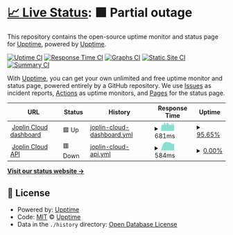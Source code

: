 # [📈 Live Status](https://keywordnew.github.io/uptime-for-joplin/): <!--live status--> **🟧 Partial outage**

This repository contains the open-source uptime monitor and status page for [Upptime](https://upptime.js.org), powered by [Upptime](https://github.com/upptime/upptime).

[![Uptime CI](https://github.com/keywordnew/uptime-for-joplin/workflows/Uptime%20CI/badge.svg)](https://github.com/keywordnew/uptime-for-joplin/actions?query=workflow%3A%22Uptime+CI%22)
[![Response Time CI](https://github.com/keywordnew/uptime-for-joplin/workflows/Response%20Time%20CI/badge.svg)](https://github.com/keywordnew/uptime-for-joplin/actions?query=workflow%3A%22Response+Time+CI%22)
[![Graphs CI](https://github.com/keywordnew/uptime-for-joplin/workflows/Graphs%20CI/badge.svg)](https://github.com/keywordnew/uptime-for-joplin/actions?query=workflow%3A%22Graphs+CI%22)
[![Static Site CI](https://github.com/keywordnew/uptime-for-joplin/workflows/Static%20Site%20CI/badge.svg)](https://github.com/keywordnew/uptime-for-joplin/actions?query=workflow%3A%22Static+Site+CI%22)
[![Summary CI](https://github.com/keywordnew/uptime-for-joplin/workflows/Summary%20CI/badge.svg)](https://github.com/keywordnew/uptime-for-joplin/actions?query=workflow%3A%22Summary+CI%22)

With [Upptime](https://upptime.js.org), you can get your own unlimited and free uptime monitor and status page, powered entirely by a GitHub repository. We use [Issues](https://github.com/upptime/upptime/issues) as incident reports, [Actions](https://github.com/keywordnew/uptime-for-joplin/actions) as uptime monitors, and [Pages](https://demo.upptime.js.org) for the status page.

<!--start: status pages-->
<!-- This summary is generated by Upptime (https://github.com/upptime/upptime) -->
<!-- Do not edit this manually, your changes will be overwritten -->
<!-- prettier-ignore -->
| URL | Status | History | Response Time | Uptime |
| --- | ------ | ------- | ------------- | ------ |
| <img alt="" src="https://icons.duckduckgo.com/ip3/joplincloud.com.ico" height="13"> [Joplin Cloud dashboard](https://joplincloud.com) | 🟩 Up | [joplin-cloud-dashboard.yml](https://github.com/keywordnew/uptime-for-joplin/commits/HEAD/history/joplin-cloud-dashboard.yml) | <details><summary><img alt="Response time graph" src="./graphs/joplin-cloud-dashboard/response-time-week.png" height="20"> 681ms</summary><br><a href="https://keywordnew.github.io/uptime-for-joplin/history/joplin-cloud-dashboard"><img alt="Response time 720" src="https://img.shields.io/endpoint?url=https%3A%2F%2Fraw.githubusercontent.com%2Fkeywordnew%2Fuptime-for-joplin%2FHEAD%2Fapi%2Fjoplin-cloud-dashboard%2Fresponse-time.json"></a><br><a href="https://keywordnew.github.io/uptime-for-joplin/history/joplin-cloud-dashboard"><img alt="24-hour response time 624" src="https://img.shields.io/endpoint?url=https%3A%2F%2Fraw.githubusercontent.com%2Fkeywordnew%2Fuptime-for-joplin%2FHEAD%2Fapi%2Fjoplin-cloud-dashboard%2Fresponse-time-day.json"></a><br><a href="https://keywordnew.github.io/uptime-for-joplin/history/joplin-cloud-dashboard"><img alt="7-day response time 681" src="https://img.shields.io/endpoint?url=https%3A%2F%2Fraw.githubusercontent.com%2Fkeywordnew%2Fuptime-for-joplin%2FHEAD%2Fapi%2Fjoplin-cloud-dashboard%2Fresponse-time-week.json"></a><br><a href="https://keywordnew.github.io/uptime-for-joplin/history/joplin-cloud-dashboard"><img alt="30-day response time 709" src="https://img.shields.io/endpoint?url=https%3A%2F%2Fraw.githubusercontent.com%2Fkeywordnew%2Fuptime-for-joplin%2FHEAD%2Fapi%2Fjoplin-cloud-dashboard%2Fresponse-time-month.json"></a><br><a href="https://keywordnew.github.io/uptime-for-joplin/history/joplin-cloud-dashboard"><img alt="1-year response time 727" src="https://img.shields.io/endpoint?url=https%3A%2F%2Fraw.githubusercontent.com%2Fkeywordnew%2Fuptime-for-joplin%2FHEAD%2Fapi%2Fjoplin-cloud-dashboard%2Fresponse-time-year.json"></a></details> | <details><summary><a href="https://keywordnew.github.io/uptime-for-joplin/history/joplin-cloud-dashboard">95.65%</a></summary><a href="https://keywordnew.github.io/uptime-for-joplin/history/joplin-cloud-dashboard"><img alt="All-time uptime 99.57%" src="https://img.shields.io/endpoint?url=https%3A%2F%2Fraw.githubusercontent.com%2Fkeywordnew%2Fuptime-for-joplin%2FHEAD%2Fapi%2Fjoplin-cloud-dashboard%2Fuptime.json"></a><br><a href="https://keywordnew.github.io/uptime-for-joplin/history/joplin-cloud-dashboard"><img alt="24-hour uptime 99.20%" src="https://img.shields.io/endpoint?url=https%3A%2F%2Fraw.githubusercontent.com%2Fkeywordnew%2Fuptime-for-joplin%2FHEAD%2Fapi%2Fjoplin-cloud-dashboard%2Fuptime-day.json"></a><br><a href="https://keywordnew.github.io/uptime-for-joplin/history/joplin-cloud-dashboard"><img alt="7-day uptime 95.65%" src="https://img.shields.io/endpoint?url=https%3A%2F%2Fraw.githubusercontent.com%2Fkeywordnew%2Fuptime-for-joplin%2FHEAD%2Fapi%2Fjoplin-cloud-dashboard%2Fuptime-week.json"></a><br><a href="https://keywordnew.github.io/uptime-for-joplin/history/joplin-cloud-dashboard"><img alt="30-day uptime 97.92%" src="https://img.shields.io/endpoint?url=https%3A%2F%2Fraw.githubusercontent.com%2Fkeywordnew%2Fuptime-for-joplin%2FHEAD%2Fapi%2Fjoplin-cloud-dashboard%2Fuptime-month.json"></a><br><a href="https://keywordnew.github.io/uptime-for-joplin/history/joplin-cloud-dashboard"><img alt="1-year uptime 99.57%" src="https://img.shields.io/endpoint?url=https%3A%2F%2Fraw.githubusercontent.com%2Fkeywordnew%2Fuptime-for-joplin%2FHEAD%2Fapi%2Fjoplin-cloud-dashboard%2Fuptime-year.json"></a></details>
| <img alt="" src="https://icons.duckduckgo.com/ip3/api.joplincloud.com.ico" height="13"> [Joplin Cloud API](https://api.joplincloud.com) | 🟥 Down | [joplin-cloud-api.yml](https://github.com/keywordnew/uptime-for-joplin/commits/HEAD/history/joplin-cloud-api.yml) | <details><summary><img alt="Response time graph" src="./graphs/joplin-cloud-api/response-time-week.png" height="20"> 584ms</summary><br><a href="https://keywordnew.github.io/uptime-for-joplin/history/joplin-cloud-api"><img alt="Response time 534" src="https://img.shields.io/endpoint?url=https%3A%2F%2Fraw.githubusercontent.com%2Fkeywordnew%2Fuptime-for-joplin%2FHEAD%2Fapi%2Fjoplin-cloud-api%2Fresponse-time.json"></a><br><a href="https://keywordnew.github.io/uptime-for-joplin/history/joplin-cloud-api"><img alt="24-hour response time 528" src="https://img.shields.io/endpoint?url=https%3A%2F%2Fraw.githubusercontent.com%2Fkeywordnew%2Fuptime-for-joplin%2FHEAD%2Fapi%2Fjoplin-cloud-api%2Fresponse-time-day.json"></a><br><a href="https://keywordnew.github.io/uptime-for-joplin/history/joplin-cloud-api"><img alt="7-day response time 584" src="https://img.shields.io/endpoint?url=https%3A%2F%2Fraw.githubusercontent.com%2Fkeywordnew%2Fuptime-for-joplin%2FHEAD%2Fapi%2Fjoplin-cloud-api%2Fresponse-time-week.json"></a><br><a href="https://keywordnew.github.io/uptime-for-joplin/history/joplin-cloud-api"><img alt="30-day response time 561" src="https://img.shields.io/endpoint?url=https%3A%2F%2Fraw.githubusercontent.com%2Fkeywordnew%2Fuptime-for-joplin%2FHEAD%2Fapi%2Fjoplin-cloud-api%2Fresponse-time-month.json"></a><br><a href="https://keywordnew.github.io/uptime-for-joplin/history/joplin-cloud-api"><img alt="1-year response time 532" src="https://img.shields.io/endpoint?url=https%3A%2F%2Fraw.githubusercontent.com%2Fkeywordnew%2Fuptime-for-joplin%2FHEAD%2Fapi%2Fjoplin-cloud-api%2Fresponse-time-year.json"></a></details> | <details><summary><a href="https://keywordnew.github.io/uptime-for-joplin/history/joplin-cloud-api">0.00%</a></summary><a href="https://keywordnew.github.io/uptime-for-joplin/history/joplin-cloud-api"><img alt="All-time uptime 0.00%" src="https://img.shields.io/endpoint?url=https%3A%2F%2Fraw.githubusercontent.com%2Fkeywordnew%2Fuptime-for-joplin%2FHEAD%2Fapi%2Fjoplin-cloud-api%2Fuptime.json"></a><br><a href="https://keywordnew.github.io/uptime-for-joplin/history/joplin-cloud-api"><img alt="24-hour uptime 0.00%" src="https://img.shields.io/endpoint?url=https%3A%2F%2Fraw.githubusercontent.com%2Fkeywordnew%2Fuptime-for-joplin%2FHEAD%2Fapi%2Fjoplin-cloud-api%2Fuptime-day.json"></a><br><a href="https://keywordnew.github.io/uptime-for-joplin/history/joplin-cloud-api"><img alt="7-day uptime 0.00%" src="https://img.shields.io/endpoint?url=https%3A%2F%2Fraw.githubusercontent.com%2Fkeywordnew%2Fuptime-for-joplin%2FHEAD%2Fapi%2Fjoplin-cloud-api%2Fuptime-week.json"></a><br><a href="https://keywordnew.github.io/uptime-for-joplin/history/joplin-cloud-api"><img alt="30-day uptime 1.38%" src="https://img.shields.io/endpoint?url=https%3A%2F%2Fraw.githubusercontent.com%2Fkeywordnew%2Fuptime-for-joplin%2FHEAD%2Fapi%2Fjoplin-cloud-api%2Fuptime-month.json"></a><br><a href="https://keywordnew.github.io/uptime-for-joplin/history/joplin-cloud-api"><img alt="1-year uptime 0.00%" src="https://img.shields.io/endpoint?url=https%3A%2F%2Fraw.githubusercontent.com%2Fkeywordnew%2Fuptime-for-joplin%2FHEAD%2Fapi%2Fjoplin-cloud-api%2Fuptime-year.json"></a></details>

<!--end: status pages-->

[**Visit our status website →**](https://demo.upptime.js.org)

## 📄 License

- Powered by: [Upptime](https://github.com/upptime/upptime)
- Code: [MIT](./LICENSE) © [Upptime](https://upptime.js.org)
- Data in the `./history` directory: [Open Database License](https://opendatacommons.org/licenses/odbl/1-0/)
